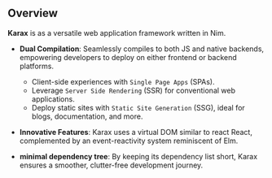 
## Overview

**Karax** is as a versatile web application framework written in Nim.

- **Dual Compilation**: Seamlessly compiles to both JS and native backends, empowering developers to deploy on either frontend or backend platforms.
  - Client-side experiences with `Single Page Apps` (SPAs).
  - Leverage `Server Side Rendering` (SSR) for conventional web applications.
  - Deploy static sites with `Static Site Generation` (SSG), ideal for blogs, documentation, and more.

- **Innovative Features**: Karax uses a virtual DOM similar to react React, complemented by an event-reactivity system reminiscent of Elm.
- **minimal dependency tree**: By keeping its dependency list short, Karax ensures a smoother, clutter-free development journey.
